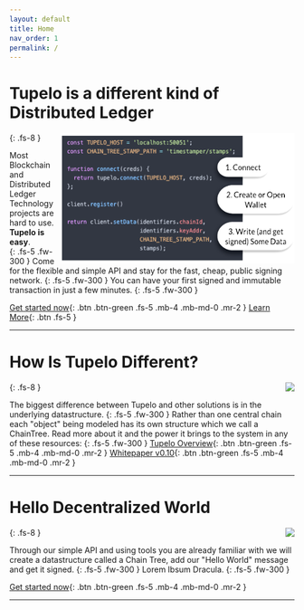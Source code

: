 ```yaml
---
layout: default
title: Home
nav_order: 1
permalink: /
---
```

# Tupelo is a different kind of Distributed Ledger
{: .fs-8 }
<img style="float: right; width:415px;height:231px;" src="assets/images/code_sample.png">

Most Blockchain and Distributed Ledger Technology projects are hard to use.
**Tupelo is easy**.  
{: .fs-5 .fw-300 }
Come for the flexible and simple API and stay for the fast, cheap, public signing network.
{: .fs-5 .fw-300 }
You can have your first signed and immutable transaction in just a few minutes.
{: .fs-5 .fw-300 }

[Get started now](/tutorials/hello_world){: .btn .btn-green .fs-5 .mb-4 .mb-md-0 .mr-2 }
[Learn More](platform_documentation){: .btn .fs-5 }

***

# How Is Tupelo Different?
{: .fs-8 }
<img style="float: right;" src="https://static1.squarespace.com/static/5b2bb0b9f8370a1e48fe3fac/t/5b51a6960e2e7239c2cc3f5e/1540953865755/Tupelo_Working3.png?format=150w">

The biggest difference between Tupelo and other solutions is in the underlying datastructure.
{: .fs-5 .fw-300 }
Rather than one central chain each "object" being modeled has its own structure which we call a ChainTree.  Read more about it and the power it brings to the system in any of these resources:
{: .fs-5 .fw-300 }
[Tupelo Overview](docs/litepaper){: .btn .btn-green .fs-5 .mb-4 .mb-md-0 .mr-2 }
[Whitepaper v0.10](docs/whitepaper){: .btn .btn-green .fs-5 .mb-4 .mb-md-0 .mr-2 }

***

# Hello Decentralized World
{: .fs-8 }
<img style="float: right;" src="https://static1.squarespace.com/static/5b2bb0b9f8370a1e48fe3fac/t/5b51a6960e2e7239c2cc3f5e/1540953865755/Tupelo_Working3.png?format=150w">

Through our simple API and using tools you are already familiar with we will create a datastructure called a Chain Tree, add our "Hello World" message and get it signed.
{: .fs-5 .fw-300 }
Lorem Ibsum Dracula.
{: .fs-5 .fw-300 }

[Get started now](/tutorials/hello_world){: .btn .btn-green .fs-5 .mb-4 .mb-md-0 .mr-2 }

***
